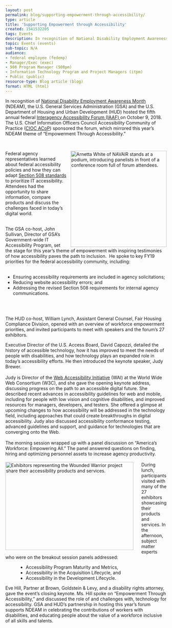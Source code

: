 ```yaml
---
layout: post
permalink: blog/supporting-empowerment-through-accessibility/
type: article
title: 'Supporting Empowerment through Accessibility'
created: 1541532205
tags: Events
description: In recognition of National Disability Employment Awareness Month (NDEAM), GSA hosted the Federal Interagency Accessibility Forum (IAAF) to celebrate the contributions of workers with disabilities, and educate people about the value of a workforce inclusive of all skills and talents.
topic: Events (events)
sub-topic: N/A
audience:
- federal employee (fedemp)
- Manager/Exec (exec)
- 508 Program Manager (508pm)
- Information Technology Program and Project Managers (itpm)
- Public (public)
resource-type: Blog article (blog)
format: HTML (html)
---
```


<p style="margin:0in 0in 0.0001pt">
  In recognition of <a href="https://www.dol.gov/odep/topics/ndeam/">National Disability Employment Awareness Month</a> (NDEAM), the U.S. General Services Administration (GSA) and the U.S. Department of Housing and Urban Development (HUD) hosted the fifth annual federal <a href="{{site.baseurl}}/blog/2018-interagency-accessibility-forum"> Interagency Accessibility Forum (IAAF) </a> on October 9, 2018. The U.S. Chief Information Officers Council Accessibility Community of Practice (<a href="https://www.cio.gov/about/members-and-leadership/accessibility-cop/" target="_blank">CIOC ACoP</a>) sponsored the forum, which mirrored this year&rsquo;s NDEAM theme of &ldquo;Empowerment Through Accessibility.&rdquo;
</p>

<p dir="ltr">
  &nbsp;
</p>

<p dir="ltr">
  <img alt="Arnetta White of NAVAIR stands at a podium, introducing panelists in front of a conference room full of forum attendees." src="https://assets.section508.gov/files/images/2018iaafKeynotes.jpeg" style="height: 300px; float: right;padding-left:10px" /> Federal agency representatives learned about federal accessibility policies and how they can adapt <a href="{{site.baseurl}}/manage/laws-and-policies"> Section 508 standards</a> to prioritize IT accessibility. Attendees had the opportunity to share information, compare products and discuss the challenges faced in today&rsquo;s digital world.
</p>

<p style="margin:0in 0in 0.0001pt">
  &nbsp;
</p>

<p style="margin-top:15.0pt; margin-right:0in; margin-bottom:15.0pt; margin-left:0in; margin:0in 0in 0.0001pt">
  The GSA co-host, John Sullivan, Director of GSA&rsquo;s Government-wide IT Accessibility Program, set the stage for this year&rsquo;s theme of empowerment with inspiring testimonies of how accessibility paves the path to inclusion.&nbsp; He spoke to key FY19 priorities for the federal accessibility community, including:
</p>

<p style="margin-top:15.0pt; margin-right:0in; margin-bottom:15.0pt; margin-left:0in; margin:0in 0in 0.0001pt">
  &nbsp;
</p>

<ul>
  <li class="CxSpMiddle" style="margin-top:15.0pt; margin-bottom:15.0pt; margin:0in 0in 0.0001pt">
    Ensuring accessibility requirements are included in agency solicitations;
  </li>
  <li class="CxSpMiddle" style="margin-top:15.0pt; margin-bottom:15.0pt; margin:0in 0in 0.0001pt">
    Reducing website accessibility errors; and
  </li>
  <li class="CxSpMiddle" style="margin-top:15.0pt; margin-bottom:15.0pt; margin:0in 0in 0.0001pt">
    Addressing the revised Section 508 requirements for internal agency communications.
  </li>
</ul>

<p style="margin-top:15.0pt; margin-right:0in; margin-bottom:15.0pt; margin-left:0in; margin:0in 0in 0.0001pt">
  &nbsp;
</p>

<p style="margin-top:15.0pt; margin-right:0in; margin-bottom:15.0pt; margin-left:0in; margin:0in 0in 0.0001pt">
  &nbsp;
</p>

The HUD co-host, William Lynch, Assistant General Counsel, Fair Housing Compliance Division, opened with an overview of workforce empowerment priorities, and invited participants to meet with speakers and the forum&rsquo;s 27 exhibitors.

<p style="margin:0in 0in 0.0001pt">
  Executive Director of the U.S. Access Board, David Capozzi, detailed the history of accessible technology, how it has improved to meet the needs of people with disabilities, and how technology plays an expanded role in today&rsquo;s accessibility efforts. He then introduced the keynote speaker, Judy Brewer.
</p>

<p style="margin:0in 0in 0.0001pt">
  &nbsp;
</p>
<p style="margin:0in 0in 0.0001pt">
  Judy is Director of the <a href="https://www.w3.org/WAI/" class = "ext" >Web Accessibility Initiative</a> (WAI) at the World Wide Web Consortium (W3C), and she gave the opening keynote address, discussing progress on the path to an accessible digital future. She described recent advances in accessibility guidelines for web and mobile, including for people with low vision and cognitive disabilities, and improved resources for managers, developers, and testers. She offered a glimpse at upcoming changes to how accessibility will be addressed in the technology field, including approaches that could create breakthroughs in digital accessibility. Judy also discussed accessibility conformance testing, advanced guidelines and support, and guidance for technologies that are converging onto the Web.
</p>

<p style="margin:0in 0in 0.0001pt">
  &nbsp;
</p>

<p style="margin:0in 0in 0.0001pt">
  The morning session wrapped up with a panel discussion on &ldquo;America&rsquo;s Workforce: Empowering All.&rdquo; The panel answered questions on finding, hiring and optimizing personnel assets to increase agency productivity.
</p>

<p style="margin:0in 0in 0.0001pt">
  &nbsp;
</p>

<p style="margin:0in 0in 0.0001pt">
  <img alt="Exhibitors representing the Wounded Warrior project share their accessibility products and services." src="https://assets.section508.gov/files/images/2018iaafExhibitors.jpeg" style="height: 275px; float: left; width: 400px; margin-right: 25px;" /> During lunch, participants visited with many of the 27 exhibitors showcasing their products and services. In the afternoon, subject matter experts who were on the breakout session panels addressed:
</p> 

<ul class="padding-top-3" style="margin-left: 40px; clear:both;">
  <li>
    Accessibility Program Maturity and Metrics,
  </li>
  <li>
    Accessibility in the Acquisition Lifecycle, and
  </li>
  <li>
    Accessibility in the Development Lifecycle.
  </li>
</ul>

Eve Hill, Partner at Brown, Goldstein & Levy, and a disability rights attorney, gave the event&rsquo;s closing keynote. Ms. Hill spoke on &ldquo;Empowerment Through Accessibility,&rdquo; and discussed the role of and challenges with, technology for accessibility. GSA and HUD&rsquo;s partnership in hosting this year&rsquo;s forum supports NDEAM in celebrating the contributions of workers with disabilities, and educating people about the value of a workforce inclusive of all skills and talents.